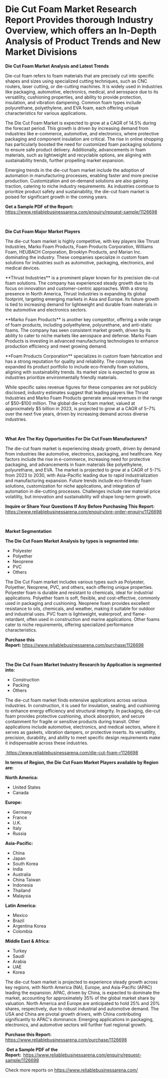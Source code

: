 <p><h1>Die Cut Foam Market Research Report Provides thorough Industry Overview, which offers an In-Depth Analysis of Product Trends and New Market Divisions</h1></p><p><strong>Die Cut Foam Market Analysis and Latest Trends</strong></p>
<p><p>Die-cut foam refers to foam materials that are precisely cut into specific shapes and sizes using specialized cutting techniques, such as CNC routers, laser cutting, or die-cutting machines. It is widely used in industries like packaging, automotive, electronics, medical, and aerospace due to its versatility, cushioning properties, and ability to provide protection, insulation, and vibration dampening. Common foam types include polyurethane, polyethylene, and EVA foam, each offering unique characteristics for various applications.</p><p>The Die Cut Foam Market is expected to grow at a CAGR of 14.5% during the forecast period. This growth is driven by increasing demand from industries like e-commerce, automotive, and electronics, where protective packaging and component insulation are critical. The rise in online shopping has particularly boosted the need for customized foam packaging solutions to ensure safe product delivery. Additionally, advancements in foam materials, such as lightweight and recyclable options, are aligning with sustainability trends, further propelling market expansion.</p><p>Emerging trends in the die-cut foam market include the adoption of automation in manufacturing processes, enabling faster and more precise production. Customization and on-demand solutions are also gaining traction, catering to niche industry requirements. As industries continue to prioritize product safety and sustainability, the die-cut foam market is poised for significant growth in the coming years.</p></p>
<p><strong>Get a Sample PDF of the Report:&nbsp;</strong> <a href="https://www.reliablebusinessarena.com/enquiry/request-sample/1126698?utm_campaign=1871&utm_medium=2&utm_source=Github&utm_content=ia&utm_term=25012025&utm_id=die-cut-foam">https://www.reliablebusinessarena.com/enquiry/request-sample/1126698</a></p>
<p>&nbsp;</p>
<p><strong>Die Cut Foam Major Market Players</strong></p>
<p><p>The die-cut foam market is highly competitive, with key players like Thrust Industries, Marko Foam Products, Foam Products Corporation, Williams Foam, HEUBACH Corporation, Brooklyn Products, and Marian Inc. dominating the industry. These companies specialize in custom foam solutions for industries such as automotive, packaging, electronics, and medical devices.</p><p>**Thrust Industries** is a prominent player known for its precision die-cut foam solutions. The company has experienced steady growth due to its focus on innovation and customer-centric approaches. With a strong presence in North America, Thrust Industries is expanding its global footprint, targeting emerging markets in Asia and Europe. Its future growth is tied to increasing demand for lightweight and durable foam materials in the automotive and electronics sectors.</p><p>**Marko Foam Products** is another key competitor, offering a wide range of foam products, including polyethylene, polyurethane, and anti-static foams. The company has seen consistent market growth, driven by its ability to cater to niche markets like aerospace and defense. Marko Foam Products is investing in advanced manufacturing technologies to enhance production efficiency and meet growing demand.</p><p>**Foam Products Corporation** specializes in custom foam fabrication and has a strong reputation for quality and reliability. The company has expanded its product portfolio to include eco-friendly foam solutions, aligning with sustainability trends. Its market size is expected to grow as industries prioritize environmentally friendly materials.</p><p>While specific sales revenue figures for these companies are not publicly disclosed, industry estimates suggest that leading players like Thrust Industries and Marko Foam Products generate annual revenues in the range of $50–$100 million. The global die-cut foam market, valued at approximately $5 billion in 2023, is projected to grow at a CAGR of 5–7% over the next five years, driven by increasing demand across diverse industries.</p></p>
<p>&nbsp;</p>
<p><strong>What Are The Key Opportunities For Die Cut Foam Manufacturers?</strong></p>
<p><p>The die-cut foam market is experiencing steady growth, driven by demand from industries like automotive, electronics, packaging, and healthcare. Key factors include the rise in e-commerce, increasing need for protective packaging, and advancements in foam materials like polyethylene, polyurethane, and EVA. The market is projected to grow at a CAGR of 5-7% from 2023 to 2030, with Asia-Pacific leading due to rapid industrialization and manufacturing expansion. Future trends include eco-friendly foam solutions, customization for niche applications, and integration of automation in die-cutting processes. Challenges include raw material price volatility, but innovation and sustainability will shape long-term growth.</p></p>
<p><strong>Inquire or Share Your Questions If Any Before Purchasing This Report:</strong> <a href="https://www.reliablebusinessarena.com/enquiry/pre-order-enquiry/1126698?utm_campaign=1871&utm_medium=2&utm_source=Github&utm_content=ia&utm_term=25012025&utm_id=die-cut-foam">https://www.reliablebusinessarena.com/enquiry/pre-order-enquiry/1126698</a></p>
<p>&nbsp;</p>
<p><strong>Market Segmentation</strong></p>
<p><strong>The Die Cut Foam Market Analysis by types is segmented into:</strong></p>
<p><ul><li>Polyester</li><li>Polyether</li><li>Neoprene</li><li>PVC</li><li>Others</li></ul></p>
<p><p>The Die Cut Foam market includes various types such as Polyester, Polyether, Neoprene, PVC, and others, each offering unique properties. Polyester foam is durable and resistant to chemicals, ideal for industrial applications. Polyether foam is soft, flexible, and cost-effective, commonly used in packaging and cushioning. Neoprene foam provides excellent resistance to oils, chemicals, and weather, making it suitable for outdoor and industrial uses. PVC foam is lightweight, waterproof, and flame-retardant, often used in construction and marine applications. Other foams cater to niche requirements, offering specialized performance characteristics.</p></p>
<p><strong>Purchase this Report:&nbsp;</strong><a href="https://www.reliablebusinessarena.com/purchase/1126698?utm_campaign=1871&utm_medium=2&utm_source=Github&utm_content=ia&utm_term=25012025&utm_id=die-cut-foam">https://www.reliablebusinessarena.com/purchase/1126698</a></p>
<p>&nbsp;</p>
<p><strong>The Die Cut Foam Market Industry Research by Application is segmented into:</strong></p>
<p><ul><li>Construction</li><li>Packing</li><li>Others</li></ul></p>
<p><p>The die-cut foam market finds extensive applications across various industries. In construction, it is used for insulation, sealing, and cushioning to enhance energy efficiency and structural integrity. In packaging, die-cut foam provides protective cushioning, shock absorption, and secure containment for fragile or sensitive products during transit. Other applications include automotive, electronics, and medical sectors, where it serves as gaskets, vibration dampers, or protective inserts. Its versatility, precision, durability, and ability to meet specific design requirements make it indispensable across these industries.</p></p>
<p><a href="https://www.reliablebusinessarena.com/die-cut-foam-r1126698?utm_campaign=1871&utm_medium=2&utm_source=Github&utm_content=ia&utm_term=25012025&utm_id=die-cut-foam">&nbsp;https://www.reliablebusinessarena.com/die-cut-foam-r1126698</a></p>
<p><strong>In terms of Region, the Die Cut Foam Market Players available by Region are:</strong></p>
<p>
    <p> <strong> North America: </strong>
        <ul>
            <li>United States</li>
            <li>Canada</li>
        </ul>
        </p> 
    <p> <strong> Europe: </strong>
        <ul>
            <li>Germany</li>
            <li>France</li>
            <li>U.K.</li>
            <li>Italy</li>
            <li>Russia</li>
        </ul>
        </p> 
    <p> <strong> Asia-Pacific: </strong>
        <ul>
            <li>China</li>
            <li>Japan</li>
            <li>South Korea</li>
            <li>India</li>
            <li>Australia</li>
            <li>China Taiwan</li>
            <li>Indonesia</li>
            <li>Thailand</li>
            <li>Malaysia</li>
        </ul>
        </p> 
    <p> <strong> Latin America: </strong>
        <ul>
            <li>Mexico</li>
            <li>Brazil</li>
            <li>Argentina Korea</li>
            <li>Colombia</li>
        </ul>
        </p> 
    <p> <strong> Middle East & Africa: </strong>
        <ul>
            <li>Turkey</li>
            <li>Saudi</li>
            <li>Arabia</li>
            <li>UAE</li>
            <li>Korea</li>
        </ul>
    </p>
    </p>
<p><p>The die-cut foam market is projected to experience steady growth across key regions, with North America (NA), Europe, and Asia-Pacific (APAC) leading the expansion. APAC, driven by China, is expected to dominate the market, accounting for approximately 35% of the global market share by valuation. North America and Europe are anticipated to hold 25% and 20% shares, respectively, due to robust industrial and automotive demand. The USA and China are pivotal growth drivers, with China contributing significantly to APAC's dominance. Emerging applications in packaging, electronics, and automotive sectors will further fuel regional growth.</p></p>
<p><strong>Purchase this Report: </strong><a href="https://www.reliablebusinessarena.com/purchase/1126698?utm_campaign=1871&utm_medium=2&utm_source=Github&utm_content=ia&utm_term=25012025&utm_id=die-cut-foam">https://www.reliablebusinessarena.com/purchase/1126698</a></p>
<p>&nbsp;<strong>Get a Sample PDF of the Report:&nbsp;&nbsp;</strong><a href="https://www.reliablebusinessarena.com/enquiry/request-sample/1126698?utm_campaign=1871&utm_medium=2&utm_source=Github&utm_content=ia&utm_term=25012025&utm_id=die-cut-foam">https://www.reliablebusinessarena.com/enquiry/request-sample/1126698</a></p>
<p><strong></strong></p>
<p>Check more reports on <a href="https://www.reliablebusinessarena.com/?utm_campaign=1871&utm_medium=2&utm_source=Github&utm_content=ia&utm_term=25012025&utm_id=die-cut-foam">https://www.reliablebusinessarena.com/</a></p>